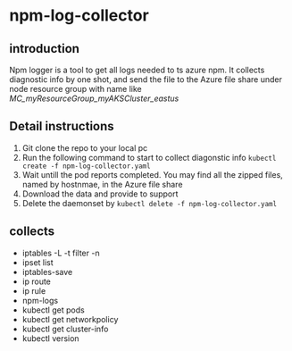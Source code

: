 # npm-log-collector

## introduction

Npm logger is a tool to get all logs needed to ts azure npm. It collects diagnostic info by one shot, and send the file to the Azure file share under node resource group with name like _MC_myResourceGroup_myAKSCluster_eastus_

## Detail instructions

1. Git clone the repo to your local pc
2. Run the following command to start to collect diagonstic info
    `kubectl create -f npm-log-collector.yaml`
3. Wait untill the pod reports completed.
    You may find all the zipped files, named by hostnmae, in the Azure file share
4. Download the data and provide to support
5. Delete the daemonset by `kubectl delete -f npm-log-collector.yaml`

## collects

- iptables -L -t filter -n
- ipset list
- iptables-save
- ip route
- ip rule
- npm-logs
- kubectl get pods
- kubectl get networkpolicy
- kubectl get cluster-info
- kubectl version
